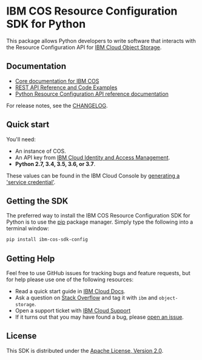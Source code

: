 # IBM COS Resource Configuration SDK for Python 

This package allows Python developers to write software that interacts with the Resource Configuration API for [IBM
Cloud Object Storage](https://cloud.ibm.com/apidocs/cos/cos-configuration).

## Documentation

* [Core documentation for IBM COS](https://cloud.ibm.com/docs/services/cloud-object-storage/getting-started.html)
* [REST API Reference and Code Examples](https://cloud.ibm.com/apidocs/cos/cos-configuration)
* [Python Resource Configuration API reference documentation](https://ibm.github.io/ibm-cos-sdk-python-config)

For release notes, see the [CHANGELOG](CHANGELOG.md).

## Quick start

You'll need:
  * An instance of COS.
  * An API key from [IBM Cloud Identity and Access Management](https://cloud.ibm.com/docs/iam/users_roles.html).
  * **Python 2.7, 3.4, 3.5, 3.6, or 3.7**.

  These values can be found in the IBM Cloud Console by [generating a 'service credential'](https://cloud.ibm.com/docs/services/cloud-object-storage/iam/service-credentials.html).

## Getting the SDK
The preferred way to install the IBM COS Resource Configuration SDK for Python is to use the
[pip](https://pypi.org/project/pip/) package manager. Simply type the following
into a terminal window:

```sh
pip install ibm-cos-sdk-config
```

## Getting Help
Feel free to use GitHub issues for tracking bugs and feature requests, but for help please use one of the following resources:

* Read a quick start guide in [IBM Cloud Docs](https://cloud.ibm.com/docs/services/cloud-object-storage/).
* Ask a question on [Stack Overflow](https://stackoverflow.com/) and tag it with ``ibm`` and ``object-storage``.
* Open a support ticket with [IBM Cloud Support](https://cloud.ibm.com/unifiedsupport/supportcenter)
* If it turns out that you may have found a bug, please [open an issue](https://github.com/ibm/ibm-cos-sdk-python-config/issues/new).


## License

This SDK is distributed under the
[Apache License, Version 2.0](http://www.apache.org/licenses/LICENSE-2.0).